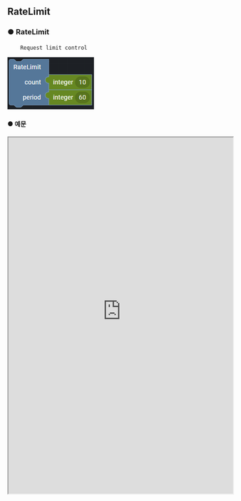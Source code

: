 ## RateLimit

### ● RateLimit

        Request limit control

![](../../../img/assets/image%20%28220%29.png)

#### ● 예문

<iframe
    src="https://d1sxhpvag16wqc.cloudfront.net/v3.1.0/accesscontrol/access_control"
    width="100%"
    height="800px"
    allow=""
    sandbox="allow-scripts allow-same-origin" />
<div class="display-pdf">
    <p><img src="../../img/assets/image%20%28416%29.png" alt="" /></p>
    <p><img src="../../img/assets/image%20%28418%29.png" alt="" /></p>
    <p><img src="../../img/assets/image%20%28411%29.png" alt="" /></p>
</div>

#### ● 결과

```text
{
  "errMsg": {
    "name": "LimitExceededException",
    "message": "Rate limit exceeded",
    "data": {
      "limit": 2,
      "remaining": 0,
      "reset": 4
    }
  }
}
```
